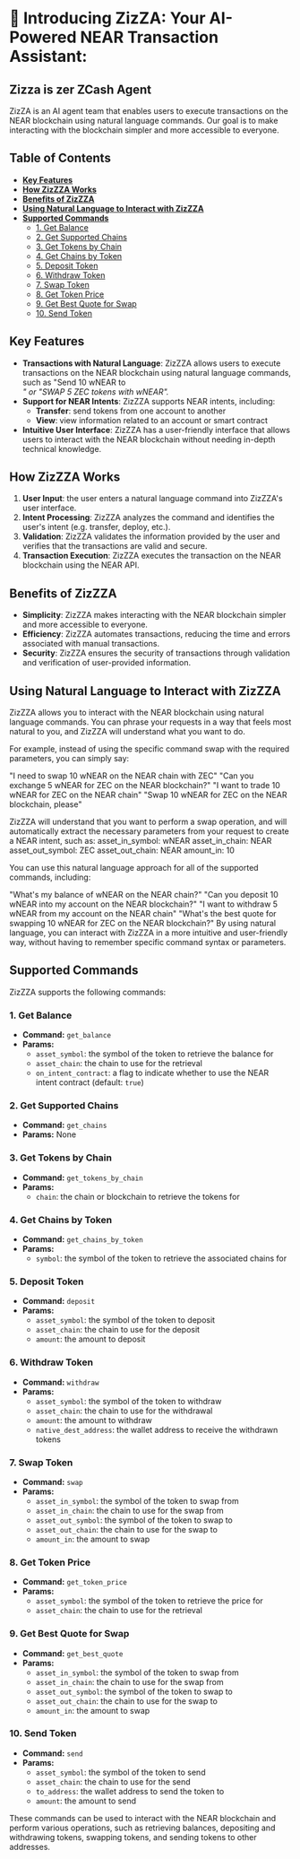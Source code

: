 # :princess: Introducing ZizZA: Your AI-Powered NEAR Transaction Assistant:
**Zizza is zer ZCash Agent**
----------------

ZizZA is an AI agent team that enables users to execute transactions on the NEAR blockchain using natural language commands. Our goal is to make interacting with the blockchain simpler and more accessible to everyone.

**Table of Contents**
----------------
* [**Key Features**](#key-features)
* [**How ZizZZA Works**](#how-zizzza-works)
* [**Benefits of ZizZZA**](#benefits-of-zizzza)
* [**Using Natural Language to Interact with ZizZZA**](#using-natural-language-to-interact-with-zizzza)
* [**Supported Commands**](#supported-commands)
    + [1. Get Balance](#1-get-balance)
    + [2. Get Supported Chains](#2-get-supported-chains)
    + [3. Get Tokens by Chain](#3-get-tokens-by-chain)
    + [4. Get Chains by Token](#4-get-chains-by-token)
    + [5. Deposit Token](#5-deposit-token)
    + [6. Withdraw Token](#6-withdraw-token)
    + [7. Swap Token](#7-swap-token)
    + [8. Get Token Price](#8-get-token-price)
    + [9. Get Best Quote for Swap](#9-get-best-quote-for-swap)
    + [10. Send Token](#10-send-token)


**Key Features**
----------------

* **Transactions with Natural Language**: ZizZZA allows users to execute transactions on the NEAR blockchain using natural language commands, such as "Send 10 wNEAR to <address>" or "SWAP 5 ZEC tokens with wNEAR".
* **Support for NEAR Intents**: ZizZZA supports NEAR intents, including:
    + **Transfer**: send tokens from one account to another
    + **View**: view information related to an account or smart contract
* **Intuitive User Interface**: ZizZZA has a user-friendly interface that allows users to interact with the NEAR blockchain without needing in-depth technical knowledge.

**How ZizZZA Works**
----------------------

1. **User Input**: the user enters a natural language command into ZizZZA's user interface.
2. **Intent Processing**: ZizZZA analyzes the command and identifies the user's intent (e.g. transfer, deploy, etc.).
3. **Validation**: ZizZZA validates the information provided by the user and verifies that the transactions are valid and secure.
4. **Transaction Execution**: ZizZZA executes the transaction on the NEAR blockchain using the NEAR API.

**Benefits of ZizZZA**
----------------------

* **Simplicity**: ZizZZA makes interacting with the NEAR blockchain simpler and more accessible to everyone.
* **Efficiency**: ZizZZA automates transactions, reducing the time and errors associated with manual transactions.
* **Security**: ZizZZA ensures the security of transactions through validation and verification of user-provided information.


**Using Natural Language to Interact with ZizZZA**
----------------------
ZizZZA allows you to interact with the NEAR blockchain using natural language commands. You can phrase your requests in a way that feels most natural to you, and ZizZZA will understand what you want to do.

For example, instead of using the specific command swap with the required parameters, you can simply say:

"I need to swap 10 wNEAR on the NEAR chain with ZEC"
"Can you exchange 5 wNEAR for ZEC on the NEAR blockchain?"
"I want to trade 10 wNEAR for ZEC on the NEAR chain"
"Swap 10 wNEAR for ZEC on the NEAR blockchain, please"

ZizZZA will understand that you want to perform a swap operation, and will automatically extract the necessary parameters from your request to create a NEAR intent, such as:
asset_in_symbol: wNEAR
asset_in_chain: NEAR
asset_out_symbol: ZEC
asset_out_chain: NEAR
amount_in: 10

You can use this natural language approach for all of the supported commands, including:

"What's my balance of wNEAR on the NEAR chain?"
"Can you deposit 10 wNEAR into my account on the NEAR blockchain?"
"I want to withdraw 5 wNEAR from my account on the NEAR chain"
"What's the best quote for swapping 10 wNEAR for ZEC on the NEAR blockchain?"
By using natural language, you can interact with ZizZZA in a more intuitive and user-friendly way, without having to remember specific command syntax or parameters.

**Supported Commands**
----------------------

ZizZZA supports the following commands:

### 1. Get Balance
* **Command:** `get_balance`
* **Params:**
    + `asset_symbol`: the symbol of the token to retrieve the balance for
    + `asset_chain`: the chain to use for the retrieval
    + `on_intent_contract`: a flag to indicate whether to use the NEAR intent contract (default: `true`)

### 2. Get Supported Chains
* **Command:** `get_chains`
* **Params:** None

### 3. Get Tokens by Chain
* **Command:** `get_tokens_by_chain`
* **Params:**
    + `chain`: the chain or blockchain to retrieve the tokens for

### 4. Get Chains by Token
* **Command:** `get_chains_by_token`
* **Params:**
    + `symbol`: the symbol of the token to retrieve the associated chains for

### 5. Deposit Token
* **Command:** `deposit`
* **Params:**
    + `asset_symbol`: the symbol of the token to deposit
    + `asset_chain`: the chain to use for the deposit
    + `amount`: the amount to deposit

### 6. Withdraw Token
* **Command:** `withdraw`
* **Params:**
    + `asset_symbol`: the symbol of the token to withdraw
    + `asset_chain`: the chain to use for the withdrawal
    + `amount`: the amount to withdraw
    + `native_dest_address`: the wallet address to receive the withdrawn tokens

### 7. Swap Token
* **Command:** `swap`
* **Params:**
    + `asset_in_symbol`: the symbol of the token to swap from
    + `asset_in_chain`: the chain to use for the swap from
    + `asset_out_symbol`: the symbol of the token to swap to
    + `asset_out_chain`: the chain to use for the swap to
    + `amount_in`: the amount to swap

### 8. Get Token Price
* **Command:** `get_token_price`
* **Params:**
    + `asset_symbol`: the symbol of the token to retrieve the price for
    + `asset_chain`: the chain to use for the retrieval

### 9. Get Best Quote for Swap
* **Command:** `get_best_quote`
* **Params:**
    + `asset_in_symbol`: the symbol of the token to swap from
    + `asset_in_chain`: the chain to use for the swap from
    + `asset_out_symbol`: the symbol of the token to swap to
    + `asset_out_chain`: the chain to use for the swap to
    + `amount_in`: the amount to swap

### 10. Send Token
* **Command:** `send`
* **Params:**
    + `asset_symbol`: the symbol of the token to send
    + `asset_chain`: the chain to use for the send
    + `to_address`: the wallet address to send the token to
    + `amount`: the amount to send

These commands can be used to interact with the NEAR blockchain and perform various operations, such as retrieving balances, depositing and withdrawing tokens, swapping tokens, and sending tokens to other addresses.